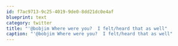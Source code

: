 ```yaml
---
id: f7ac9713-9c25-4019-9de0-8dd21dc0e4af
blueprint: text
category: twitter
title: "'@bobjim Where were you?  I felt/heard that as well"
caption: "'@bobjim Where were you?  I felt/heard that as well"
---
```

